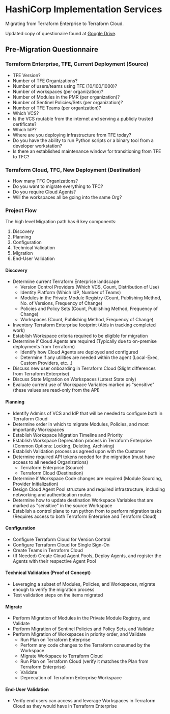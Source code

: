 # HashiCorp Implementation Services
Migrating from Terraform Enterprise to Terraform Cloud.

Updated copy of questionaire found at [Google Drive](https://docs.google.com/spreadsheets/d/1yi2TRF0G3AN7XTJQxdMneJHX2vTV6-BO4YNQs0F65Bc/edit?usp=sharing).

## Pre-Migration Questionnaire

### Terraform Enterprise, TFE, Current Deployment (Source)
- TFE Version?
- Number of TFE Organizations?
- Number of users/teams using TFE (10/100/1000)?
- Number of workspaces (per organization)?
- Number of Modules in the PMR (per organization)?
- Number of Sentinel Policies/Sets (per organization)? 
- Number of TFE Teams (per organization)?
- Which VCS?
- Is the VCS routable from the internet and serving a publicly trusted certificate?
- Which IdP?
- Where are you deploying infrastructure from TFE today?
- Do you have the ability to run Python scripts or a binary tool from a developer workstation?
- Is there an established maintenance window for transitioning from TFE to TFC?


### Terraform Cloud, TFC, New Deployment (Destination)
- How many TFC Organizations?
- Do you want to migrate everything to TFC?
- Do you require Cloud Agents?
- Will the workspaces all be going into the same Org? 

### Project Flow
The high level Migration path has 6 key components:
1. Discovery
1. Planning
1. Configuration
1. Technical Validation
1. Migration
1. End-User Validation


#### Discovery
- Determine current Terraform Enterprise landscape
    - Version Control Providers (Which VCS, Count, Distribution of Use)
    - Identity Platform (Which IdP, Number of Teams)
    - Modules in the Private Module Registry (Count, Publishing Method, No. of Versions, Frequency of Change)
    - Policies and Policy Sets (Count, Publishing Method, Frequency of Change)
    - Workspaces (Count, Publishing Method, Frequency of Change)
- Inventory Terraform Enterprise footprint (Aids in tracking completed work)
- Establish Workspace criteria required to be eligible for migration
- Determine if Cloud Agents are required (Typically due to on-premise deployments from Terraform)
    - Identify how Cloud Agents are deployed and configured
    - Determine if any utilities are needed within the agent (Local-Exec, Custom Providers, etc...)
- Discuss new user onboarding in Terraform Cloud (Slight differences from Terraform Enterprise)
- Discuss State Migration on Workspaces (Latest State only)
- Evaluate current use of Workspace Variables marked as "sensitive" (these values are read-only from the API)
#### Planning
- Identify Admins of VCS and IdP that will be needed to configure both in Terraform Cloud
- Determine order in which to migrate Modules, Policies, and most importantly Workspaces
- Establish Workspace Migration Timeline and Priority
- Establish Workspace Deprecation process in Terraform Enterprise (Common Options: Locking, Deleting, Archiving)
- Establish Validation process as agreed upon with the Customer
- Determine required API tokens needed for the migration (must have access to all needed Organizations)
    - Terraform Enterprise (Source)
    - Terraform Cloud (Destination)
- Determine if Workspace Code changes are required (Module Sourcing, Provider Initialization)
- Design Cloud Agent Pool structure and required infrastructure, including networking and authentication routes
- Determine how to update destination Workspace Variables that are marked as "sensitive" in the source Workspace
- Establish a control plane to run python from to perform migration tasks (Requires access to both Terraform Enterprise and Terraform Cloud)
#### Configuration
- Configure Terraform Cloud for Version Control
- Configure Terraform Cloud for Single Sign-On
- Create Teams in Terraform Cloud
- (If Needed) Create Cloud Agent Pools, Deploy Agents, and register the Agents with their respective Agent Pool


#### Technical Validation (Proof of Concept)
- Leveraging a subset of Modules, Policies, and Workspaces, migrate enough to verify the migration process
- Test validation steps on the items migrated
#### Migrate
- Perform Migration of Modules in the Private Module Registry, and Validate
- Perform Migration of Sentinel Policies and Policy Sets, and Validate
- Perform Migration of Workspaces in priority order, and Validate
    - Run Plan on Terraform Enterprise
    - Perform any code changes to the Terraform consumed by the Workspace
    - Migrate Workspace to Terraform Cloud
    - Run Plan on Terraform Cloud (verify it matches the Plan from Terraform Enterprise)
    - Validate
    - Deprecation of Terraform Enterprise Workspace
#### End-User Validation
- Verify end users can access and leverage Workspaces in Terraform Cloud as they would have in Terraform Enterprise

